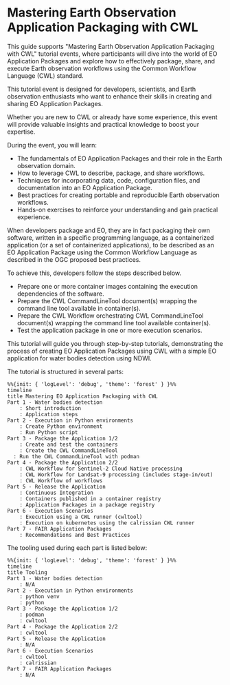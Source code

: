 # Mastering Earth Observation Application Packaging with CWL

This guide supports "Mastering Earth Observation Application Packaging with CWL" tutorial events, where participants will dive into the world of EO Application Packages and explore how to effectively package, share, and execute Earth observation workflows using the Common Workflow Language (CWL) standard.

This tutorial event is designed for developers, scientists, and Earth observation enthusiasts who want to enhance their skills in creating and sharing EO Application Packages. 

Whether you are new to CWL or already have some experience, this event will provide valuable insights and practical knowledge to boost your expertise.

During the event, you will learn:

* The fundamentals of EO Application Packages and their role in the Earth observation domain.
* How to leverage CWL to describe, package, and share workflows.
* Techniques for incorporating data, code, configuration files, and documentation into an EO Application Package.
* Best practices for creating portable and reproducible Earth observation workflows.
* Hands-on exercises to reinforce your understanding and gain practical experience.

When developers package and EO, they are in fact packaging their own software, written in a specific programming language, as a containerized application (or a set of containerized applications), to be described as an EO Application Package using the Common Workflow Language as described in the OGC proposed best practices.

To achieve this, developers follow the steps described below.

* Prepare one or more container images containing the execution dependencies of the software.
* Prepare the CWL CommandLineTool document(s) wrapping the command line tool available in container(s).
* Prepare the CWL Workflow orchestrating CWL CommandLineTool document(s) wrapping the command line tool available container(s).
* Test the application package in one or more execution scenarios.

This tutorial will guide you through step-by-step tutorials, demonstrating the process of creating EO Application Packages using CWL with a simple EO application for water bodies detection using NDWI. 

The tutorial is structured in several parts:

``` mermaid
%%{init: { 'logLevel': 'debug', 'theme': 'forest' } }%%
timeline
title Mastering EO Application Packaging with CWL
Part 1 - Water bodies detection
    : Short introduction 
    : Application steps
Part 2 - Execution in Python environments
    : Create Python environment
    : Run Python script 
Part 3 - Package the Application 1/2
    : Create and test the containers
    : Create the CWL CommandLineTool
  : Run the CWL CommandLineTool with podman
Part 4 - Package the Application 2/2
    : CWL Workflow for Sentinel-2 Cloud Native processing
    : CWL Workflow for Landsat-9 processing (includes stage-in/out)
    : CWL Workflow of workflows 
Part 5 - Release the Application
    : Continuous Integration
    : Containers published in a container registry
    : Application Packages in a package registry
Part 6 - Execution Scenarios
    : Execution using a CWL runner (cwltool)
    : Execution on kubernetes using the calrissian CWL runner
Part 7 - FAIR Application Packages
    : Recommendations and Best Practices
```

The tooling used during each part is listed below:

``` mermaid
%%{init: { 'logLevel': 'debug', 'theme': 'forest' } }%%
timeline
title Tooling
Part 1 - Water bodies detection
    : N/A
Part 2 - Execution in Python environments
    : python venv
    : python 
Part 3 - Package the Application 1/2
    : podman
    : cwltool
Part 4 - Package the Application 2/2
    : cwltool
Part 5 - Release the Application
    : N/A
Part 6 - Execution Scenarios
    : cwltool
    : calrissian
Part 7 - FAIR Application Packages
    : N/A 
```
